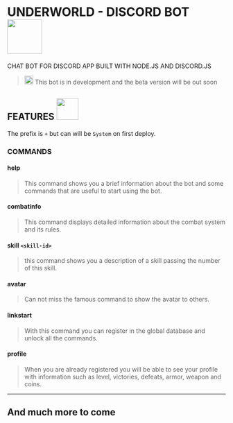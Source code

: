 # UNDERWORLD - DISCORD BOT <img width="80" src="https://i.pinimg.com/originals/45/41/43/45414373211525c8c91d2fd8be5f23dc.gif" />
CHAT BOT FOR DISCORD APP BUILT WITH NODE.JS AND DISCORD.JS


> <img height="20" src="https://www.adkgamers.com/uploads/monthly_2018_01/discordemoji.png.d4595464f83db5678588ae9a56e2509a.png" > This bot is in development and the beta version will be out soon

## FEATURES <img src="https://i.pinimg.com/originals/03/c4/3b/03c43bf25c8d06c97a8e31202bdd6150.gif" height="50" >

The prefix is ```+``` but can will be ```System``` on first deploy.

### COMMANDS
#### help
> This command shows you a brief information about the bot and some commands that are useful to start using the bot.
#### combatinfo
> This command displays detailed information about the combat system and its rules.
#### skill ```<skill-id>```
> this command shows you a description of a skill passing the number of this skill.
#### avatar
> Can not miss the famous command to show the avatar to others.
#### linkstart
> With this command you can register in the global database and unlock all the commands.
#### profile
> When you are already registered you will be able to see your profile with information such as level, victories, defeats, armor, weapon and coins.

<hr>

## And much more to come
